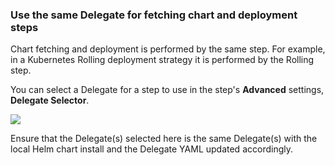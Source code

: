 ### Use the same Delegate for fetching chart and deployment steps

Chart fetching and deployment is performed by the same step. For example, in a Kubernetes Rolling deployment strategy it is performed by the Rolling step.

You can select a Delegate for a step to use in the step's **Advanced** settings, **Delegate Selector**.

![](./static/use-a-local-helm-chart-00.png)

Ensure that the Delegate(s) selected here is the same Delegate(s) with the local Helm chart install and the Delegate YAML updated accordingly.
